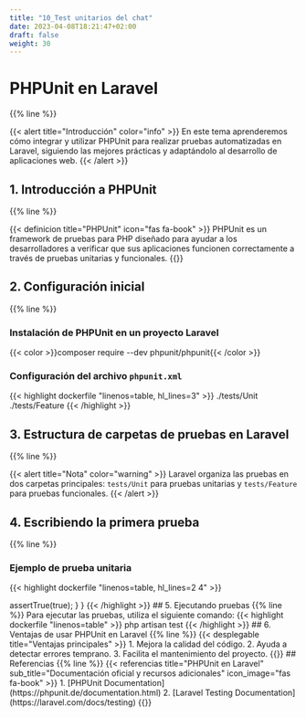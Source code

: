 ```yaml
---
title: "10_Test unitarios del chat"
date: 2023-04-08T18:21:47+02:00
draft: false
weight: 30
---
```


# PHPUnit en Laravel

{{% line %}}

{{< alert title="Introducción" color="info" >}}
En este tema aprenderemos cómo integrar y utilizar PHPUnit para realizar pruebas automatizadas en Laravel, siguiendo las mejores prácticas y adaptándolo al desarrollo de aplicaciones web.
{{< /alert >}}

## 1. Introducción a PHPUnit
{{% line %}}

{{< definicion title="PHPUnit" icon="fas fa-book" >}}
PHPUnit es un framework de pruebas para PHP diseñado para ayudar a los desarrolladores a verificar que sus aplicaciones funcionen correctamente a través de pruebas unitarias y funcionales.
{{</definicion>}}

## 2. Configuración inicial
{{% line %}}

### Instalación de PHPUnit en un proyecto Laravel
{{< color >}}composer require --dev phpunit/phpunit{{< /color >}}

### Configuración del archivo `phpunit.xml`
{{< highlight dockerfile "linenos=table, hl_lines=3" >}}
<phpunit bootstrap="vendor/autoload.php">
<testsuites>
<testsuite name="Unit Tests">
<directory>./tests/Unit</directory>
</testsuite>
<testsuite name="Feature Tests">
<directory>./tests/Feature</directory>
</testsuite>
</testsuites>
</phpunit>
{{< /highlight >}}

## 3. Estructura de carpetas de pruebas en Laravel
{{% line %}}

{{< alert title="Nota" color="warning" >}}
Laravel organiza las pruebas en dos carpetas principales: `tests/Unit` para pruebas unitarias y `tests/Feature` para pruebas funcionales.
{{< /alert >}}


## 4. Escribiendo la primera prueba
{{% line %}}

### Ejemplo de prueba unitaria
{{< highlight dockerfile "linenos=table, hl_lines=2 4" >}}
<?php

namespace Tests\Unit;

use PHPUnit\Framework\TestCase;

class ExampleTest extends TestCase
{
    public function test_example()
    {
        $this->assertTrue(true);
    }
}
{{< /highlight >}}

## 5. Ejecutando pruebas
{{% line %}}

Para ejecutar las pruebas, utiliza el siguiente comando:

{{< highlight dockerfile "linenos=table" >}}
php artisan test
{{< /highlight >}}

## 6. Ventajas de usar PHPUnit en Laravel
{{% line %}}

{{< desplegable title="Ventajas principales" >}}
1. Mejora la calidad del código.
2. Ayuda a detectar errores temprano.
3. Facilita el mantenimiento del proyecto.

{{</desplegable>}}

## Referencias
{{% line %}}

{{< referencias title="PHPUnit en Laravel" sub_title="Documentación oficial y recursos adicionales" icon_image="fas fa-book" >}}
1. [PHPUnit Documentation](https://phpunit.de/documentation.html)
2. [Laravel Testing Documentation](https://laravel.com/docs/testing)
{{</referencias>}}
